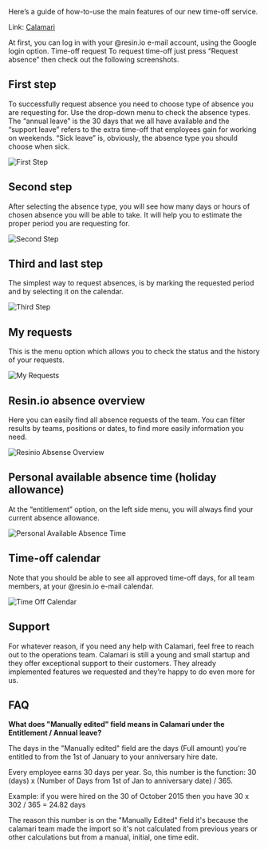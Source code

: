 Here’s a guide of how-to-use the main features of our new time-off service.

Link: [Calamari](https://resinio.calamari.io/login.do)

At first, you can log in with your @resin.io e-mail account, using the Google login option.
Time-off request
To request time-off just press “Request absence” then check out the following screenshots.

## First step

To successfully request absence you need to choose type of absence you are requesting for. 
Use the drop-down menu to check the absence types. The “annual leave” is the 30 days that we all have available and the “support leave” refers to the extra time-off that employees gain for working on weekends. “Sick leave” is, obviously, the absence type you should choose when sick.

![First Step](https://lh5.googleusercontent.com/WfTjYSE88rtiQyq0vVjh2TGkeiih5BmczbfGbovDfQprmUINjAA2-3_jrJ-mhnDw4CsFG9ccBQquEwGlOKqXczJUyQGZCQ1yjHBUtpkMnU84RZ9jIga54fnh9ejd6Qt4FRQgt_b-)

## Second step

After selecting the absence type, you will see how many days or hours of chosen absence you will be able to take. It will help you to estimate the proper period you are requesting for.

![Second Step](https://lh4.googleusercontent.com/YVwfFxPy_W3mQuiJEAQauu79ybSKTfoFNN7_7LDOf8dzkbqId9gXrS74DQ_1WGSpIacPvBS-K0CPKF-InYMJPpxzZ_b5xk9r4IZFR94Qm0oUMK-V93bdtrOAm7m9gmC89fqoCUuh)

## Third and last step

The simplest way to request absences, is by marking the requested period and by selecting it on the calendar. 

![Third Step](https://lh5.googleusercontent.com/RvGb7Js1oVykoteTlUnl-LBeSTDMNaPiJWWcXSzxXD49LB_lou8BGu2kWlQeLttLqFk0de6QfscucAdiSOUBhDsv5lVp-s_UInfGzyjMMM68dBQoVihkZ0m-yUKEMJWDj3Z8ACCW)

## My requests

This is the menu option which allows you to check the status and the history of your requests.

![My Requests]( https://lh3.googleusercontent.com/Wux5vBFhTnyMf04TRx3jPVqrm-bEgBUH-mhdRbfs-3oFwya8vF9RL4MVdSA_szrCFII_K7V7LZPyIan8Mf0Rii44RKf_8e8Iom_bGvyu0G_7if7od6rywFgk5eDzVRfyz1UX3ghQ)

## Resin.io absence overview

Here you can easily find all absence requests of the team. You can filter results by teams, positions or dates, to find more easily information you need.

![Resinio Absense Overview](https://lh3.googleusercontent.com/4HpA0t6TjS2pbFeb3Lj51v5yy9RP7hT-KJIiKVaihM-_UA0eKdERrlLpZKx6zorCJuSFaw-NFhmhr_Q26oQ3MfZAHn6tWsB3a0NJRSSaRnEisY_5LngDNoIVdgr89xVHLZcKEXAw)

## Personal available absence time (holiday allowance)

At the “entitlement” option, on the left side menu, you will always find your current absence allowance. 

![Personal Available Absence Time](https://lh3.googleusercontent.com/-S8TYS-BLtm5z7M6_YTDWxBYtRzDIrctdy61XGj7ZI7aQ-tTC6HMeEXRoFqazobyQzD1P6aIVHsOG6wUsMKAtGh_fejyp9MviSw_kMQmTAWy_PbeNIDrOPwginSBVHIa8HwwQJux)

## Time-off calendar

Note that you should be able to see all approved time-off days, for all team members, at your @resin.io e-mail calendar.

![Time Off Calendar](https://lh3.googleusercontent.com/u9C5rv-frIuc7KotFqTtb6WNsTmdeYW0iAISwhr8O0IUTWJ1xrSAegtlGru1T1Hff_bbNxJyQ6c61I0Y6Z9rAhUdT5drLf679RHg2BU1-D6Tv-wuN8h9SEOKzgXB3vUTI08yceSx)

## Support

For whatever reason, if you need any help with Calamari, feel free to reach out to the operations team. Calamari is still a young and small startup and they offer exceptional support to their customers. They already implemented features we requested and they’re happy to do even more for us.

## FAQ

**What does "Manually edited" field means in Calamari under the Entitlement / Annual leave?**

The days in the "Manually edited" field are the days (Full amount) you're entitled to from the 1st of January to your anniversary hire date.

Every employee earns 30 days per year.
So, this number is the function: 
30 (days) x (Number of Days from 1st of Jan to anniversary date) / 365.

Example: if you were hired on the 30 of October 2015 then you have
30 x 302 / 365 = 24.82 days

The reason this number is on the "Manually Edited" field it's because the calamari team made the import so it's not calculated from previous years or other calculations but from a manual, initial, one time edit.
